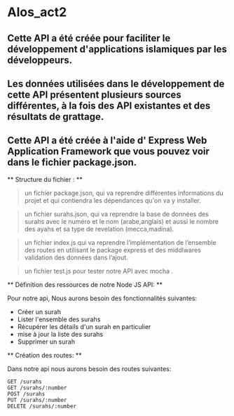 # Alos_act2
## Cette API a été créée pour faciliter le développement d'applications islamiques par les développeurs.

## Les données utilisées dans le développement de cette API présentent plusieurs sources différentes, à la fois des API existantes et des résultats de grattage.

## Cette API a été créée à l'aide d' Express Web Application Framework  que vous pouvez voir dans le fichier package.json.

** Structure du fichier : **

> un fichier package.json, qui va reprendre différentes informations du projet et qui contiendra les dépendances qu'on va y installer.

> un fichier surahs.json, qui va reprendre la base de données des surahs avec le numéro et le nom (arabe,anglais) et aussi le nombre des ayahs et sa type de revelation (mecca,madina).

> un fichier index.js qui va reprendre l’implémentation de l’ensemble des routes en utilisant le package express et  des middlwares validation des données dans l’ajout.

> un fichier test.js pour  tester notre API avec mocha .

** Définition des ressources de notre Node JS API: **

Pour notre api, Nous aurons besoin des fonctionnalités suivantes:
- Créer un surah
- Lister l'ensemble des surahs
- Récupérer les détails d'un surah en particulier
- mise à jour la liste des surahs
- Supprimer un surah


** Création des routes: **

 Dans notre api nous aurons besoin des routes suivantes:

```
GET /surahs
GET /surahs/:number
POST /surahs
PUT /surahs/:number
DELETE /surahs/:number

```
